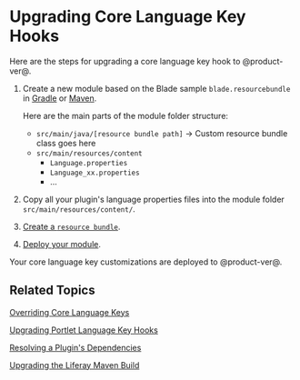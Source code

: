 # Upgrading Core Language Key Hooks [](id=upgrading-core-language-key-hooks)

Here are the steps for upgrading a  core language key hook to @product-ver@. 

1.  Create a new module based on the Blade sample `blade.resourcebundle` in 
    [Gradle](https://github.com/liferay/liferay-blade-samples/tree/master/gradle/blade.resourcebundle)
    or [Maven](https://github.com/liferay/liferay-blade-samples/tree/master/maven/blade.resourcebundle). 

    Here are the main parts of the module folder structure:

    - `src/main/java/[resource bundle path]` &rarr; Custom resource bundle class goes here 
    -  `src/main/resources/content`
        - `Language.properties`
        - `Language_xx.properties`
        - ...

2.  Copy all your plugin's language properties files into the module
    folder `src/main/resources/content/`.

3.  [Create a `resource bundle`](/develop/tutorials/-/knowledge_base/7-0/overriding-language-keys#creating-a-resource-bundle). 

4.  [Deploy your module](https://dev.liferay.com/develop/tutorials/-/knowledge_base/7-0/starting-module-development#building-and-deploying-a-module). 

Your core language key customizations are deployed to @product-ver@. 

## Related Topics

[Overriding Core Language Keys](/develop/tutorials/-/knowledge_base/7-0/overriding-language-keys)

[Upgrading Portlet Language Key Hooks](/develop/tutorials/-/knowledge_base/7-0/upgrading-portlet-language-key-hooks)

[Resolving a Plugin's Dependencies](/develop/tutorials/-/knowledge_base/7-0/resolving-a-plugins-dependencies)

[Upgrading the Liferay Maven Build](/develop/tutorials/-/knowledge_base/7-0/upgrading-the-liferay-maven-build)     
